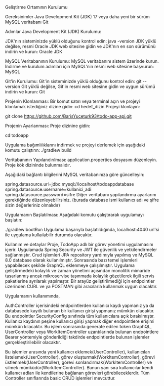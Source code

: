 Geliştirme Ortamının Kurulumu

Gereksinimler
Java Development Kit (JDK) 17 veya daha yeni bir sürüm MySQL veritabanı Git

Adımlar 
Java Development Kit (JDK) Kurulumu:

JDK'nın sisteminizde yüklü olduğunu kontrol edin:
java -version JDK yüklü değilse, resmi Oracle JDK web sitesine gidin ve JDK'nın en son sürümünü indirin ve kurun: Oracle JDK

MySQL Veritabanının Kurulumu:
MySQL veritabanını sistem üzerinde kurun. İndirme ve kurulum adımları için MySQL'nin resmi web sitesine başvurun: MySQL

Git'in Kurulumu:
Git'in sisteminizde yüklü olduğunu kontrol edin:
git --version Git yüklü değilse, Git'in resmi web sitesine gidin ve uygun sürümü indirin ve kurun: Git

Projenin Klonlanması:
Bir komut satırı veya terminal açın ve projeyi klonlamak istediğiniz dizine gidin:
cd hedef_dizin Projeyi klonlayın:

git clone https://github.com/BarisYuceturk93/todo-app-api.git

Projenin Ayarlanması:
Proje dizinine gidin:

cd todoapp 

Uygulama bağımlılıklarını indirmek ve projeyi derlemek için aşağıdaki komutu çalıştırın:
./gradlew build 

Veritabanının Yapılandırılması:
application.properties dosyasını düzenleyin. Proje kök dizininde bulunmalıdır.

Aşağıdaki bağlantı bilgilerini MySQL veritabanınıza göre güncelleyin:

spring.datasource.url=jdbc:mysql://localhost/todoappdatabase
spring.datasource.username=kullanici_adi 
spring.datasource.password=sifre 
Diğer veritabanı yapılandırma ayarlarını gerektiğinde düzenleyebilirsiniz. 
(burada database ismi kullanıcı adı ve şifre sizin değerleriniz olmalıdır)

Uygulamanın Başlatılması:
Aşağıdaki komutu çalıştırarak uygulamayı başlatın:

./gradlew bootRun Uygulama başarıyla başlatıldığında, localhost:4040 url'si ile uygulama kullaılabilir durumda olacaktır.

Kullanım ve detaylar
Proje, TodoApp adlı bir görev yönetimi uygulamasını içerir. Uygulamada Spring Security ve JWT ile güvenlik ve 
yetkilendirmeler sağlanmıştır. Crud işlemleri JPA repository yardımıyla yapılmış ve MySQL 8.0 database olarak kullanılmıştır.
Sonrasında bazı temel işlemleri yapabilecek şekilde GraphQL eklenmeye çalışılmıştır. Uygulama geliştirmedeki kolaylık ve 
zaman yönetimi açısından monolitik mimaride tasarlanmış ancak mikroservise taşınmada kolaylık gözetilerek ilgili 
servis paketlerine ayrılarak yapılmıştır. Bir arayüz geliştirilmediği için endpointler üzerinden CURL ve ya POSTMAN 
gibi aracılarla kullanmak uygun olacaktır.

Uygulamanın kullanımında,

AuthController içerisindeki endpointlerden kullanıcı kaydı yapmanız ya da databasede kayıtlı bulunan bir kullanıcı girişi 
yapmanız mümkün olacaktır. Bu endpointler SecurityConfig sınıfında tüm kullanıcılara açık bırakılmıştır. 
Kullanıcı kaydının peşine kullanıcı girişi yapmak diğer endpointlere erişimi mümkün kılacaktır. 
Bu işlem sonrasında generate edilen token GraphQL, UserController veya WorkItemController uzantılarında bulunan 
endpointlere Bearer <token> yöntemiyle gönderildiği takdirde endpointlerde bulunan işlemler gerçekleştirilebilir olacaktır.

Bu işlemler arasında yeni kullanıcı eklemek(UserController), kullanıcıları listelemek(UserController),
görev oluşturmak(WorkItemController), görevi üstlenmek(UserController), görevi sonlandırmak(WorkItemController) ve 
silmek mümküdür(WorkItemController). Bunun yanı sıra kullanıcılar kendi kullanıcı adları ile kendilerine bağlanan 
görevleri görebileceklerdir. Tüm Controller sınıflarında basic CRUD işlemleri mevcuttur.

